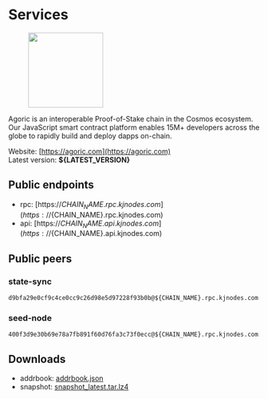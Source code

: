 # Services

<figure><img src="https://raw.githubusercontent.com/kj89/testnet_manuals/main/pingpub/logos/${PROJECT_NAME}.png" width="150" alt=""><figcaption></figcaption></figure>

Agoric is an interoperable Proof-of-Stake chain in the Cosmos ecosystem. Our JavaScript smart contract platform enables 15M+ developers across the globe to rapidly build and deploy dapps on-chain.

Website: [https://agoric.com](https://agoric.com) \
Latest version: **${LATEST_VERSION}**

## Public endpoints

* rpc: [https://${CHAIN_NAME}.rpc.kjnodes.com](https://${CHAIN_NAME}.rpc.kjnodes.com)
* api: [https://${CHAIN_NAME}.api.kjnodes.com](https://${CHAIN_NAME}.api.kjnodes.com)

## Public peers

### state-sync

```
d9bfa29e0cf9c4ce0cc9c26d98e5d97228f93b0b@${CHAIN_NAME}.rpc.kjnodes.com:${CHAIN_PORT}656
```

### seed-node

```
400f3d9e30b69e78a7fb891f60d76fa3c73f0ecc@${CHAIN_NAME}.rpc.kjnodes.com:${CHAIN_PORT}659
```

## Downloads

* addrbook: [addrbook.json](https://snapshots.kjnodes.com/${CHAIN_NAME}/addrbook.json)
* snapshot: [snapshot_latest.tar.lz4](https://snapshots.kjnodes.com/${CHAIN_NAME}/snapshot\_latest.tar.lz4)

